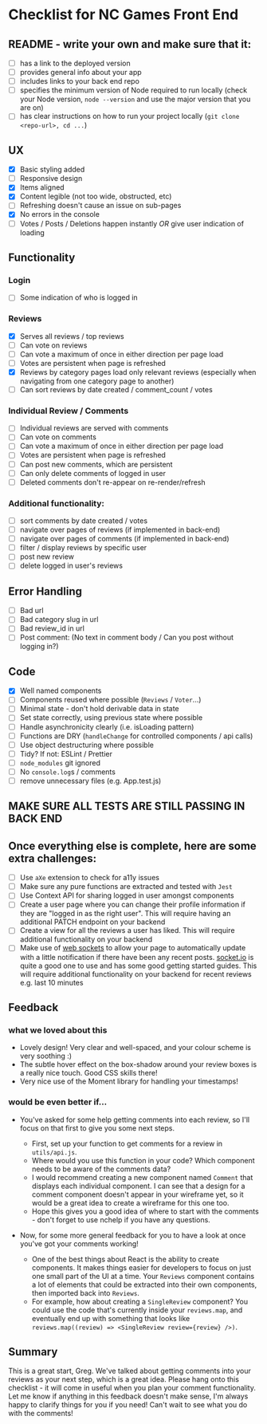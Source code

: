 # Checklist for NC Games Front End

## README - write your own and make sure that it:

- [ ] has a link to the deployed version
- [ ] provides general info about your app
- [ ] includes links to your back end repo
- [ ] specifies the minimum version of Node required to run locally (check your Node version, `node --version` and use the major version that you are on)
- [ ] has clear instructions on how to run your project locally (`git clone <repo-url>, cd ...`)

## UX

- [x] Basic styling added
- [ ] Responsive design
- [x] Items aligned
- [x] Content legible (not too wide, obstructed, etc)
- [ ] Refreshing doesn't cause an issue on sub-pages
- [x] No errors in the console
- [ ] Votes / Posts / Deletions happen instantly _OR_ give user indication of loading

## Functionality

### Login

- [ ] Some indication of who is logged in

### Reviews

- [x] Serves all reviews / top reviews
- [ ] Can vote on reviews
- [ ] Can vote a maximum of once in either direction per page load
- [ ] Votes are persistent when page is refreshed
- [x] Reviews by category pages load only relevant reviews (especially when navigating from one category page to another)
- [ ] Can sort reviews by date created / comment_count / votes

### Individual Review / Comments

- [ ] Individual reviews are served with comments
- [ ] Can vote on comments
- [ ] Can vote a maximum of once in either direction per page load
- [ ] Votes are persistent when page is refreshed
- [ ] Can post new comments, which are persistent
- [ ] Can only delete comments of logged in user
- [ ] Deleted comments don't re-appear on re-render/refresh

### Additional functionality:

- [ ] sort comments by date created / votes
- [ ] navigate over pages of reviews (if implemented in back-end)
- [ ] navigate over pages of comments (if implemented in back-end)
- [ ] filter / display reviews by specific user
- [ ] post new review
- [ ] delete logged in user's reviews

## Error Handling

- [ ] Bad url
- [ ] Bad category slug in url
- [ ] Bad review_id in url
- [ ] Post comment: (No text in comment body / Can you post without logging in?)

## Code

- [x] Well named components
- [ ] Components reused where possible (`Reviews` / `Voter`...)
- [ ] Minimal state - don't hold derivable data in state
- [ ] Set state correctly, using previous state where possible
- [ ] Handle asynchronicity clearly (i.e. isLoading pattern)
- [ ] Functions are DRY (`handleChange` for controlled components / api calls)
- [ ] Use object destructuring where possible
- [ ] Tidy? If not: ESLint / Prettier
- [ ] `node_modules` git ignored
- [ ] No `console.log`s / comments
- [ ] remove unnecessary files (e.g. App.test.js)

## MAKE SURE ALL TESTS ARE STILL PASSING IN BACK END

## Once everything else is complete, here are some extra challenges:

- [ ] Use `aXe` extension to check for a11y issues
- [ ] Make sure any pure functions are extracted and tested with `Jest`
- [ ] Use Context API for sharing logged in user amongst components
- [ ] Create a user page where you can change their profile information if they are "logged in as the right user". This will require having an additional PATCH endpoint on your backend
- [ ] Create a view for all the reviews a user has liked. This will require additional functionality on your backend
- [ ] Make use of [web sockets](https://en.wikipedia.org/wiki/WebSocket) to allow your page to automatically update with a little notification if there have been any recent posts. [socket.io](https://socket.io/) is quite a good one to use and has some good getting started guides. This will require additional functionality on your backend for recent reviews e.g. last 10 minutes

## Feedback

### what we loved about this

- Lovely design! Very clear and well-spaced, and your colour scheme is very soothing :)
- The subtle hover effect on the box-shadow around your review boxes is a really nice touch. Good CSS skills there!
- Very nice use of the Moment library for handling your timestamps!

### would be even better if...

- You've asked for some help getting comments into each review, so I'll focus on that first to give you some next steps.

  - First, set up your function to get comments for a review in `utils/api.js`.
  - Where would you use this function in your code? Which component needs to be aware of the comments data?
  - I would recommend creating a new component named `Comment` that displays each individual component. I can see that a design for a comment component doesn't appear in your wireframe yet, so it would be a great idea to create a wireframe for this one too.
  - Hope this gives you a good idea of where to start with the comments - don't forget to use nchelp if you have any questions.

- Now, for some more general feedback for you to have a look at once you've got your comments working!
  - One of the best things about React is the ability to create components. It makes things easier for developers to focus on just one small part of the UI at a time. Your `Reviews` component contains a lot of elements that could be extracted into their own components, then imported back into `Reviews`.
  - For example, how about creating a `SingleReview` component? You could use the code that's currently inside your `reviews.map`, and eventually end up with something that looks like `reviews.map((review) => <SingleReview review={review} />)`.

## Summary

This is a great start, Greg. We've talked about getting comments into your reviews as your next step, which is a great idea. Please hang onto this checklist - it will come in useful when you plan your comment functionality. Let me know if anything in this feedback doesn't make sense, I'm always happy to clarify things for you if you need! Can't wait to see what you do with the comments!
